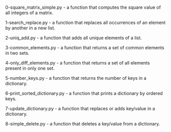 0-square_matrix_simple.py - a function that computes the square value of all integers of a matrix.

1-search_replace.py - a function that replaces all occurrences of an element by another in a new list.


2-uniq_add.py - a function that adds all unique elements of a list.


3-common_elements.py - a function that returns a set of common elements in two sets.

4-only_diff_elements.py - a function that returns a set of all elements present in only one set.

5-number_keys.py - a function that returns the number of keys in a dictionary.

6-print_sorted_dictionary.py - a function that prints a dictionary by ordered keys.


7-update_dictionary.py - a function that replaces or adds key/value in a dictionary.

8-simple_delete.py - a function that deletes a key/value from a dictionary.